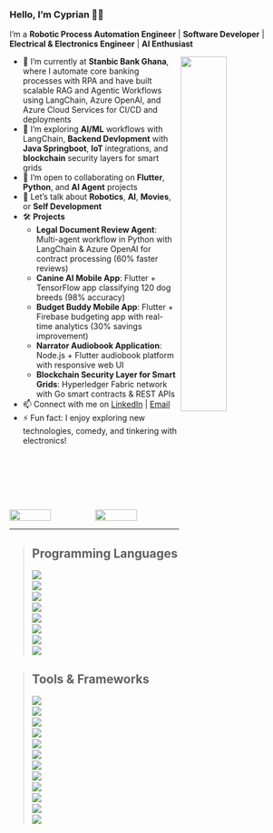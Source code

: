 ### Hello, I’m Cyprian 🏄‍♂️  
I’m a **Robotic Process Automation Engineer** | **Software Developer** | **Electrical & Electronics Engineer** | **AI Enthusiast**

<img align="right" src="https://github-readme-stats.vercel.app/api/top-langs/?username=camaison&layout=compact&theme=ayu-mirage&hide_border=true&count_private=true&langs_count=10" width="40%"/>

- 🔭 I’m currently at **Stanbic Bank Ghana**, where I automate core banking processes with RPA and have built scalable RAG and Agentic Workflows using LangChain, Azure OpenAI, and Azure Cloud Services for CI/CD and deployments  
- 🌱 I’m exploring **AI/ML** workflows with LangChain, **Backend Devlopment** with **Java Springboot**, **IoT** integrations, and **blockchain** security layers for smart grids  
- 👯 I’m open to collaborating on **Flutter**, **Python**, and **AI Agent** projects  
- 💬 Let’s talk about **Robotics**, **AI**, **Movies**, or **Self Development**  
- 🛠️ **Projects**  
  - **Legal Document Review Agent**: Multi-agent workflow in Python with LangChain & Azure OpenAI for contract processing (60% faster reviews)  
  - **Canine AI Mobile App**: Flutter + TensorFlow app classifying 120 dog breeds (98% accuracy)  
  - **Budget Buddy Mobile App**: Flutter + Firebase budgeting app with real-time analytics (30% savings improvement)  
  - **Narrator Audiobook Application**: Node.js + Flutter audiobook platform with responsive web UI  
  - **Blockchain Security Layer for Smart Grids**: Hyperledger Fabric network with Go smart contracts & REST APIs  
- 📫 Connect with me on [LinkedIn](https://www.linkedin.com/in/cyprianmaison) | [Email](mailto:cyprianmaison@outlook.com)  
- ⚡ Fun fact: I enjoy exploring new technologies, comedy, and tinkering with electronics!

<br /><br /><br /><br /><br />
<div style="display:flex;justify-content: space-between">
  <img src="https://github-readme-streak-stats.herokuapp.com/?user=camaison&theme=ayu-mirage&hide_border=true" width="49.5%"/>
  <img src="https://github-readme-stats.vercel.app/api?username=camaison&show_icons=true&include_all_commits=true&theme=ayu-mirage&hide_border=true&count_private=true" width="49.5%"/>
</div>

---

> ## Programming Languages  
> <img src="https://skillicons.dev/icons?i=python" />&nbsp;&nbsp;  
> <img src="https://skillicons.dev/icons?i=dart" />&nbsp;&nbsp;  
> <img src="https://skillicons.dev/icons?i=java" />&nbsp;&nbsp;  
> <img src="https://skillicons.dev/icons?i=cpp" />&nbsp;&nbsp;  
> <img src="https://skillicons.dev/icons?i=csharp" />&nbsp;&nbsp;  
> <img src="https://skillicons.dev/icons?i=js" />&nbsp;&nbsp;  
> <img src="https://skillicons.dev/icons?i=go" />&nbsp;&nbsp;  
> <img src="https://skillicons.dev/icons?i=sql" />

> ## Tools & Frameworks  
> <img src="https://skillicons.dev/icons?i=flutter" />&nbsp;&nbsp;  
> <img src="https://skillicons.dev/icons?i=django" />&nbsp;&nbsp;  
> <img src="https://skillicons.dev/icons?i=flask" />&nbsp;&nbsp;  
> <img src="https://skillicons.dev/icons?i=fastapi" />&nbsp;&nbsp;  
> <img src="https://skillicons.dev/icons?i=springboot" />&nbsp;&nbsp;  
> <img src="https://skillicons.dev/icons?i=nodejs" />&nbsp;&nbsp;  
> <img src="https://skillicons.dev/icons?i=aws" />&nbsp;&nbsp;  
> <img src="https://skillicons.dev/icons?i=azure" />&nbsp;&nbsp;  
> <img src="https://skillicons.dev/icons?i=docker" />&nbsp;&nbsp;  
> <img src="https://skillicons.dev/icons?i=selenium" />&nbsp;&nbsp;  
> <img src="https://skillicons.dev/icons?i=langchain" />&nbsp;&nbsp;  
> <img src="https://skillicons.dev/icons?i=tensorflow" />
